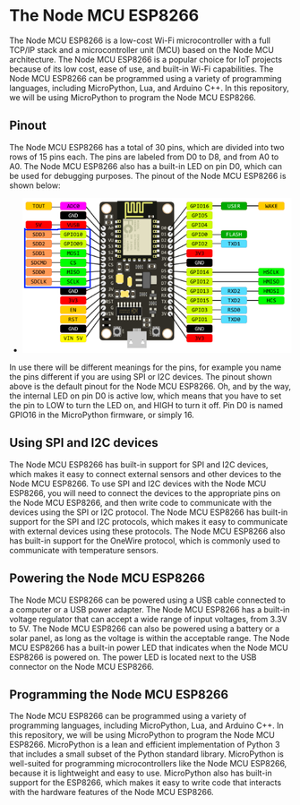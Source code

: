 # The Node MCU ESP8266
The Node MCU ESP8266 is a low-cost Wi-Fi microcontroller with a full TCP/IP stack and a microcontroller unit (MCU) based on the Node MCU architecture. The Node MCU ESP8266 is a popular choice for IoT projects because of its low cost, ease of use, and built-in Wi-Fi capabilities. The Node MCU ESP8266 can be programmed using a variety of programming languages, including MicroPython, Lua, and Arduino C++. In this repository, we will be using MicroPython to program the Node MCU ESP8266.
## Pinout
The Node MCU ESP8266 has a total of 30 pins, which are divided into two rows of 15 pins each. The pins are labeled from D0 to D8, and from A0 to A0. The Node MCU ESP8266 also has a built-in LED on pin D0, which can be used for debugging purposes. The pinout of the Node MCU ESP8266 is shown below:
- <img src="pinout.png">
In use there will be different meanings for the pins, for example you name the pins different if you are using SPI or I2C devices. The pinout shown above is the default pinout for the Node MCU ESP8266. Oh, and by the way, the internal LED on pin D0 is active low, which means that you have to set the pin to LOW to turn the LED on, and HIGH to turn it off. Pin D0 is named GPIO16 in the MicroPython firmware, or simply 16.
## Using SPI and I2C devices
The Node MCU ESP8266 has built-in support for SPI and I2C devices, which makes it easy to connect external sensors and other devices to the Node MCU ESP8266. To use SPI and I2C devices with the Node MCU ESP8266, you will need to connect the devices to the appropriate pins on the Node MCU ESP8266, and then write code to communicate with the devices using the SPI or I2C protocol. The Node MCU ESP8266 has built-in support for the SPI and I2C protocols, which makes it easy to communicate with external devices using these protocols. The Node MCU ESP8266 also has built-in support for the OneWire protocol, which is commonly used to communicate with temperature sensors.
## Powering the Node MCU ESP8266
The Node MCU ESP8266 can be powered using a USB cable connected to a computer or a USB power adapter. The Node MCU ESP8266 has a built-in voltage regulator that can accept a wide range of input voltages, from 3.3V to 5V. The Node MCU ESP8266 can also be powered using a battery or a solar panel, as long as the voltage is within the acceptable range. The Node MCU ESP8266 has a built-in power LED that indicates when the Node MCU ESP8266 is powered on. The power LED is located next to the USB connector on the Node MCU ESP8266.
## Programming the Node MCU ESP8266
The Node MCU ESP8266 can be programmed using a variety of programming languages, including MicroPython, Lua, and Arduino C++. In this repository, we will be using MicroPython to program the Node MCU ESP8266. MicroPython is a lean and efficient implementation of Python 3 that includes a small subset of the Python standard library. MicroPython is well-suited for programming microcontrollers like the Node MCU ESP8266, because it is lightweight and easy to use. MicroPython also has built-in support for the ESP8266, which makes it easy to write code that interacts with the hardware features of the Node MCU ESP8266.
